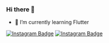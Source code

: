 ### Hi there 👋


- 🌱 I’m currently learning Flutter

[![Instagram Badge](https://img.shields.io/badge/-Github-C13584?style=flat-quare&labelColor=ffb703&logo=Github&logoColor=white&link=link)](https://github.com/mstf45?tab=repositories)
[![Instagram Badge](https://img.shields.io/badge/-Instagram-C13584?style=flat-quare&labelColor=C13584&logo=instagram&logoColor=white&link=link)](https://www.instagram.com/mstf_ozcannn/) 
